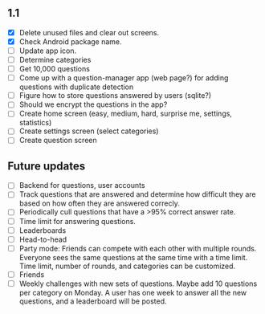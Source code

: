 ## 1.1
- [x] Delete unused files and clear out screens.
- [x] Check Android package name.
- [ ] Update app icon.
- [ ] Determine categories
- [ ] Get 10,000 questions
- [ ] Come up with a question-manager app (web page?) for adding questions with duplicate detection
- [ ] Figure how to store questions answered by users (sqlite?)
- [ ] Should we encrypt the questions in the app?
- [ ] Create home screen (easy, medium, hard, surprise me, settings, statistics)
- [ ] Create settings screen (select categories)
- [ ] Create question screen

## Future updates
  - [ ] Backend for questions, user accounts
  - [ ] Track questions that are answered and determine how difficult they are based on how often they are answered correcly.
  - [ ] Periodically cull questions that have a >95% correct answer rate.
  - [ ] Time limit for answering questions.
  - [ ] Leaderboards
  - [ ] Head-to-head
  - [ ] Party mode: Friends can compete with each other with multiple rounds. Everyone sees the same questions at the same time with a time limit. Time limit, number of rounds, and categories can be customized.
  - [ ] Friends
  - [ ] Weekly challenges with new sets of questions. Maybe add 10 questions per category on Monday. A user has one week to answer all the new questions, and a leaderboard will be posted.
